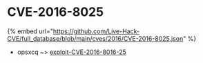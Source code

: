 # CVE-2016-8025
{% embed url="https://github.com/Live-Hack-CVE/full_database/blob/main/cves/2016/CVE-2016-8025.json" %}

* opsxcq ~> [exploit-CVE-2016-8016-25](https://www.alice-snow.ru/2016/database/cve-2016-8025/exploit-cve-2016-8016-25-opsxcq)